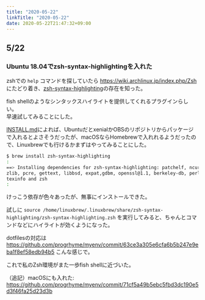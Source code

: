 ```yaml
---
title: "2020-05-22"
linkTitle: "2020-05-22"
date: 2020-05-22T21:47:32+09:00
---
```


## 5/22
### Ubuntu 18.04でzsh-syntax-highlightingを入れた

zshでの `help` コマンドを探していたら https://wiki.archlinux.jp/index.php/Zsh にたどり着き、[zsh-syntax-highlighting](https://github.com/zsh-users/zsh-syntax-highlighting)の存在を知った。

fish shellのようなシンタックスハイライトを提供してくれるプラグインらしい。  
早速試してみることにした。

[INSTALL.md](https://github.com/zsh-users/zsh-syntax-highlighting/blob/master/INSTALL.md)によれば、UbuntuだとxenialかOBSのリポジトリからパッケージで入れるとよさそうだったが、macOSならHomebrewで入れれるようだったので、Linuxbrewでも行けるかまずはやってみることにした。

```sh
$ brew install zsh-syntax-highlighting
:
==> Installing dependencies for zsh-syntax-highlighting: patchelf, ncurses, 
zlib, pcre, gettext, libbsd, expat,gdbm, openssl@1.1, berkeley-db, perl, 
texinfo and zsh
:
```

けっこう依存が色々あったが、無事にインストールできた。

試しに `source /home/linuxbrew/.linuxbrew/share/zsh-syntax-highlighting/zsh-syntax-highlighting.zsh` を実行してみると、ちゃんとコマンドなどにハイライトが効くようになった。

dotfilesの対応は https://github.com/progrhyme/myenv/commit/63ce3a305e6cfa6b5b247e9eba1f8ef58edb94b5 こんな感じで。

これで私のZsh環境がまた一歩fish shellに近づいた。

（追記）macOSにも入れた: https://github.com/progrhyme/myenv/commit/71cf5a49b5ebc5fbd3dc190e5d3f46fa25d23d3b
